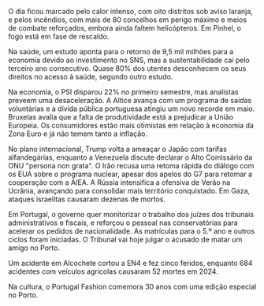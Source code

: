 O dia ficou marcado pelo calor intenso, com oito distritos sob aviso laranja, e pelos incêndios, com mais de 80 concelhos em perigo máximo e meios de combate reforçados, embora ainda faltem helicópteros. Em Pinhel, o fogo está em fase de rescaldo.

Na saúde, um estudo aponta para o retorno de 9,5 mil milhões para a economia devido ao investimento no SNS, mas a sustentabilidade cai pelo terceiro ano consecutivo. Quase 80% dos utentes desconhecem os seus direitos no acesso à saúde, segundo outro estudo.

Na economia, o PSI disparou 22% no primeiro semestre, mas analistas preveem uma desaceleração. A Altice avança com um programa de saídas voluntárias e a dívida pública portuguesa atingiu um novo recorde em maio. Bruxelas avalia que a falta de produtividade está a prejudicar a União Europeia. Os consumidores estão mais otimistas em relação à economia da Zona Euro e já não temem tanto a inflação.

No plano internacional, Trump volta a ameaçar o Japão com tarifas alfandegárias, enquanto a Venezuela discute declarar o Alto Comissário da ONU "persona non grata". O Irão recusa uma retoma rápida do diálogo com os EUA sobre o programa nuclear, apesar dos apelos do G7 para retomar a cooperação com a AIEA. A Rússia intensifica a ofensiva de Verão na Ucrânia, avançando para consolidar mais território conquistado. Em Gaza, ataques israelitas causaram dezenas de mortos.

Em Portugal, o governo quer monitorizar o trabalho dos juízes dos tribunais administrativos e fiscais, e reforçou o pessoal nas conservatórias para acelerar os pedidos de nacionalidade. As matrículas para o 5.º ano e outros ciclos foram iniciadas. O Tribunal vai hoje julgar o acusado de matar um amigo no Porto.

Um acidente em Alcochete cortou a EN4 e fez cinco feridos, enquanto 684 acidentes com veículos agrícolas causaram 52 mortes em 2024.

Na cultura, o Portugal Fashion comemora 30 anos com uma edição especial no Porto.